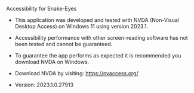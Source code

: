 Accessibility for Snake-Eyes

- This application was developed and tested with NVDA (Non-Visual Desktop Access) on Windows 11 using version 2023.1. 

- Accessibility performance with other screen-reading software has not been tested and cannot be guaranteed.

- To guarantee the app performs as expected it is recommended you download NVDA on Windows.


- Download NVDA by visiting: https://nvaccess.org/
- Version: 2023.1.0.27913